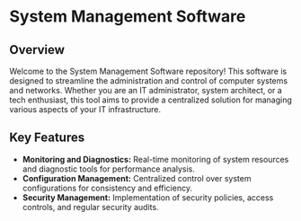 # System Management Software

## Overview

Welcome to the System Management Software repository! This software is designed to streamline the administration and control of computer systems and networks. Whether you are an IT administrator, system architect, or a tech enthusiast, this tool aims to provide a centralized solution for managing various aspects of your IT infrastructure.

## Key Features

- **Monitoring and Diagnostics:** Real-time monitoring of system resources and diagnostic tools for performance analysis.
- **Configuration Management:** Centralized control over system configurations for consistency and efficiency.
- **Security Management:** Implementation of security policies, access controls, and regular security audits.

